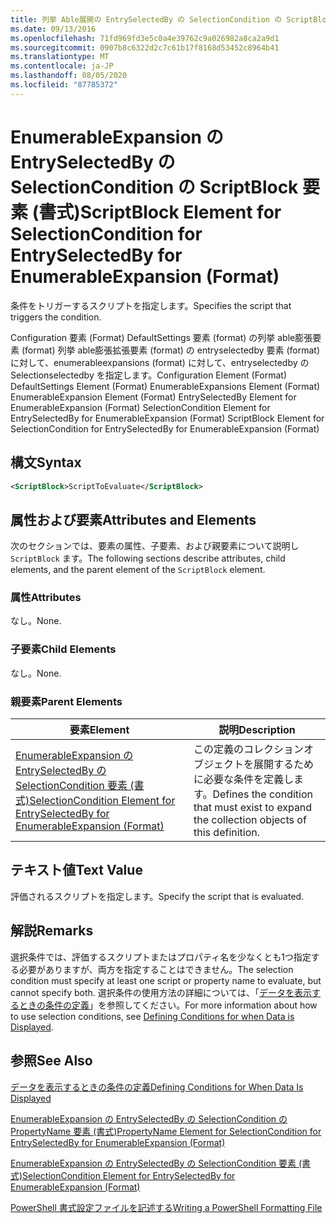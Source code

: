 ```yaml
---
title: 列挙 Able展開の EntrySelectedBy の SelectionCondition の ScriptBlock 要素 |Microsoft Docs
ms.date: 09/13/2016
ms.openlocfilehash: 71fd969fd3e5c0a4e39762c9a026982a8ca2a9d1
ms.sourcegitcommit: 0907b8c6322d2c7c61b17f8168d53452c8964b41
ms.translationtype: MT
ms.contentlocale: ja-JP
ms.lasthandoff: 08/05/2020
ms.locfileid: "87785372"
---
```

# <a name="scriptblock-element-for-selectioncondition-for-entryselectedby-for-enumerableexpansion-format"></a><span data-ttu-id="a0528-102">EnumerableExpansion の EntrySelectedBy の SelectionCondition の ScriptBlock 要素 (書式)</span><span class="sxs-lookup"><span data-stu-id="a0528-102">ScriptBlock Element for SelectionCondition for EntrySelectedBy for EnumerableExpansion (Format)</span></span>

<span data-ttu-id="a0528-103">条件をトリガーするスクリプトを指定します。</span><span class="sxs-lookup"><span data-stu-id="a0528-103">Specifies the script that triggers the condition.</span></span>

<span data-ttu-id="a0528-104">Configuration 要素 (Format) DefaultSettings 要素 (format) の列挙 able膨張要素 (format) 列挙 able膨張拡張要素 (format) の entryselectedby 要素 (format) に対して、enumerableexpansions (format) に対して、entryselectedby の Selectionselectedby を指定します。</span><span class="sxs-lookup"><span data-stu-id="a0528-104">Configuration Element (Format) DefaultSettings Element (Format) EnumerableExpansions Element (Format) EnumerableExpansion Element (Format) EntrySelectedBy Element for EnumerableExpansion (Format) SelectionCondition Element for EntrySelectedBy for EnumerableExpansion (Format) ScriptBlock Element for SelectionCondition for EntrySelectedBy for EnumerableExpansion (Format)</span></span>

## <a name="syntax"></a><span data-ttu-id="a0528-105">構文</span><span class="sxs-lookup"><span data-stu-id="a0528-105">Syntax</span></span>

```xml
<ScriptBlock>ScriptToEvaluate</ScriptBlock>
```

## <a name="attributes-and-elements"></a><span data-ttu-id="a0528-106">属性および要素</span><span class="sxs-lookup"><span data-stu-id="a0528-106">Attributes and Elements</span></span>

<span data-ttu-id="a0528-107">次のセクションでは、要素の属性、子要素、および親要素について説明し `ScriptBlock` ます。</span><span class="sxs-lookup"><span data-stu-id="a0528-107">The following sections describe attributes, child elements, and the parent element of the `ScriptBlock` element.</span></span>

### <a name="attributes"></a><span data-ttu-id="a0528-108">属性</span><span class="sxs-lookup"><span data-stu-id="a0528-108">Attributes</span></span>

<span data-ttu-id="a0528-109">なし。</span><span class="sxs-lookup"><span data-stu-id="a0528-109">None.</span></span>

### <a name="child-elements"></a><span data-ttu-id="a0528-110">子要素</span><span class="sxs-lookup"><span data-stu-id="a0528-110">Child Elements</span></span>

<span data-ttu-id="a0528-111">なし。</span><span class="sxs-lookup"><span data-stu-id="a0528-111">None.</span></span>

### <a name="parent-elements"></a><span data-ttu-id="a0528-112">親要素</span><span class="sxs-lookup"><span data-stu-id="a0528-112">Parent Elements</span></span>

|<span data-ttu-id="a0528-113">要素</span><span class="sxs-lookup"><span data-stu-id="a0528-113">Element</span></span>|<span data-ttu-id="a0528-114">説明</span><span class="sxs-lookup"><span data-stu-id="a0528-114">Description</span></span>|
|-------------|-----------------|
|[<span data-ttu-id="a0528-115">EnumerableExpansion の EntrySelectedBy の SelectionCondition 要素 (書式)</span><span class="sxs-lookup"><span data-stu-id="a0528-115">SelectionCondition Element for EntrySelectedBy for EnumerableExpansion (Format)</span></span>](./selectioncondition-element-for-entryselectedby-for-enumerableexpansion-format.md)|<span data-ttu-id="a0528-116">この定義のコレクションオブジェクトを展開するために必要な条件を定義します。</span><span class="sxs-lookup"><span data-stu-id="a0528-116">Defines the condition that must exist to expand the collection objects of this definition.</span></span>|

## <a name="text-value"></a><span data-ttu-id="a0528-117">テキスト値</span><span class="sxs-lookup"><span data-stu-id="a0528-117">Text Value</span></span>

<span data-ttu-id="a0528-118">評価されるスクリプトを指定します。</span><span class="sxs-lookup"><span data-stu-id="a0528-118">Specify the script that is evaluated.</span></span>

## <a name="remarks"></a><span data-ttu-id="a0528-119">解説</span><span class="sxs-lookup"><span data-stu-id="a0528-119">Remarks</span></span>

<span data-ttu-id="a0528-120">選択条件では、評価するスクリプトまたはプロパティ名を少なくとも1つ指定する必要がありますが、両方を指定することはできません。</span><span class="sxs-lookup"><span data-stu-id="a0528-120">The selection condition must specify at least one script or property name to evaluate, but cannot specify both.</span></span> <span data-ttu-id="a0528-121">選択条件の使用方法の詳細については、「[データを表示するときの条件の定義](./defining-conditions-for-displaying-data.md)」を参照してください。</span><span class="sxs-lookup"><span data-stu-id="a0528-121">For more information about how to use selection conditions, see [Defining Conditions for when Data is Displayed](./defining-conditions-for-displaying-data.md).</span></span>

## <a name="see-also"></a><span data-ttu-id="a0528-122">参照</span><span class="sxs-lookup"><span data-stu-id="a0528-122">See Also</span></span>

[<span data-ttu-id="a0528-123">データを表示するときの条件の定義</span><span class="sxs-lookup"><span data-stu-id="a0528-123">Defining Conditions for When Data Is Displayed</span></span>](./defining-conditions-for-displaying-data.md)

[<span data-ttu-id="a0528-124">EnumerableExpansion の EntrySelectedBy の SelectionCondition の PropertyName 要素 (書式)</span><span class="sxs-lookup"><span data-stu-id="a0528-124">PropertyName Element for SelectionCondition for EntrySelectedBy for EnumerableExpansion (Format)</span></span>](./propertyname-element-for-selectioncondition-for-entryselectedby-for-enumerableexpansion-format.md)

[<span data-ttu-id="a0528-125">EnumerableExpansion の EntrySelectedBy の SelectionCondition 要素 (書式)</span><span class="sxs-lookup"><span data-stu-id="a0528-125">SelectionCondition Element for EntrySelectedBy for EnumerableExpansion (Format)</span></span>](./selectioncondition-element-for-entryselectedby-for-enumerableexpansion-format.md)

[<span data-ttu-id="a0528-126">PowerShell 書式設定ファイルを記述する</span><span class="sxs-lookup"><span data-stu-id="a0528-126">Writing a PowerShell Formatting File</span></span>](./writing-a-powershell-formatting-file.md)
